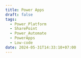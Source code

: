```yaml
---
title: Power Apps
draft: false
tags:
  - Power_Platform
  - SharePoint
  - Power_Automate
  - PowerApps
  - Low-code
date: 2024-05-31T14:33:10+07:00
---
```


